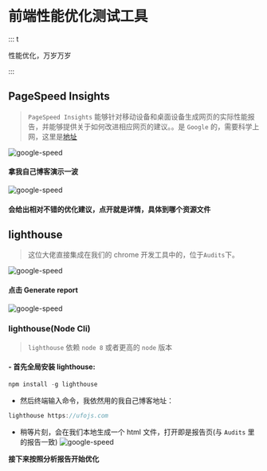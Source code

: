 # 前端性能优化测试工具

::: t

性能优化，万岁万岁

:::

## PageSpeed Insights

> `PageSpeed Insights` 能够针对移动设备和桌面设备生成网页的实际性能报告，并能够提供关于如何改进相应网页的建议。。是 `Google` 的，需要科学上网，这里是[地址](https://developers.google.com/speed/pagespeed/insights/)

![google-speed](/img/pfmc/goosped.png)

#### 拿我自己博客演示一波

![google-speed](/img/pfmc/gospd1.png)

#### 会给出相对不错的优化建议，点开就是详情，具体到哪个资源文件

## lighthouse

> 这位大佬直接集成在我们的 chrome 开发工具中的，位于`Audits`下。

![google-speed](/img/pfmc/lighthouse.png)

#### 点击 Generate report

![google-speed](/img/pfmc/lighthose1.png)

### lighthouse(Node Cli)

> `lighthouse` 依赖 `node 8` 或者更高的 `node` 版本

#### - 首先全局安装 lighthouse:

```js
npm install -g lighthouse
```

- 然后终端输入命令，我依然用的我自己博客地址：

```js
lighthouse https://ufojs.com
```

- 稍等片刻，会在我们本地生成一个 html 文件，打开即是报告页(与 `Audits` 里的报告一致)
  ![google-speed](/img/pfmc/lncli.png)

**接下来按照分析报告开始优化**
